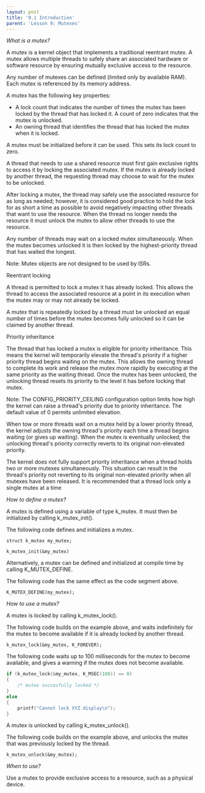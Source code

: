 ```yaml
---
layout: post
title: '9.1 Introduction'
parent: 'Lesson 9: Mutexes'
---
```


*What is a mutex?*

A mutex is a kernel object that implements a traditional reentrant mutex. A mutex allows multiple threads to safely share an associated hardware or software resource by ensuring mutually exclusive access to the resource.

Any number of mutexes can be defined (limited only by available RAM). Each mutex is referenced by its memory address.

A mutex has the following key properties:
- A lock count that indicates the number of times the mutex has been locked by the thread that has locked it. A count of zero indicates that the mutex is unlocked.
- An owning thread that identifies the thread that has locked the mutex when it is locked.

A mutex must be initialized before it can be used. This sets its lock count to zero.

A thread that needs to use a shared resource must first gain exclusive rights to access it by locking the associated mutex. If the mutex is already locked by another thread, the requesting thread may choose to wait for the mutex to be unlocked. 

After locking a mutex, the thread may safely use the associated resource for as long as needed; however, it is considered good practice to hold the lock for as short a time as possible to avoid negatively impacting other threads that want to use the resource. When the thread no longer needs the resource it must unlock the mutex to allow other threads to use the resource.

Any number of threads may wait on a locked mutex simultaneously. When the mutex becomes unlocked it is then locked by the highest-priority thread that has waited the longest.

Note: Mutex objects are not designed to be used by ISRs.

Reentrant locking

A thread is permitted to lock a mutex it has already locked. This allows the thread to access the associated resource at a point in its execution when the mutex may or may not already be locked.

A mutex that is repeatedly locked by a thread must be unlocked an equal number of times before the mutex becomes fully unlocked so it can be claimed by another thread.

Priority inheritance

The thread that has locked a mutex is eligible for priority inheritance. This means the kernel will temporarily elevate the thread's priority if a higher priority thread begins waiting on the mutex. This allows the owning thread to complete its work and release the mutex more rapidly by executing at the same priority as the waiting thread. Once the mutex has been unlocked, the unlocking thread resets its priority to the level it has before locking that mutex. 

Note: The CONFIG_PRIORITY_CEILING configuration option limits how high the kernel can raise a thread's priority due to priority inheritance. The default value of 0 permits unlimited elevation.

When tow or more threads wait on a mutex held by a lower priority thread, the kernel adjusts the owning thread's priority each time a thread begins waiting (or gives up waiting). When the mutex is eventually unlocked; the unlocking thread's priority correctly reverts to its original non-elevated priority. 

The kernel does not fully support priority inheritance when a thread holds two or more mutexes simultaneously. This situation can result in the thread's priority not reverting to its original non-elevated priority when all mutexes have been released. It is recommended that a thread lock only a single mutex at a time

*How to define a mutex?*

A mutex is defined using a variable of type k_mutex. It must then be initialized by calling k_mutex_init().

The following code defines and initializes a mutex.

```
struct k_mutex my_mutex;

k_mutex_init(&my_mutex)
```

Alternatively, a mutex can be defined and initialized at compile time by calling K_MUTEX_DEFINE.

The following code has the same effect as the code segment above.

```
K_MUTEX_DEFINE(my_mutex);
```

*How to use a mutex?*

A mutex is locked by calling k_mutex_lock().

The following code builds on the example above, and waits indefinitely for the mutex to become available if it is already locked by another thread.

```
k_mutex_lock(&my_mutex, K_FOREVER);
```

The following code waits up to 100 milliseconds for the mutex to become available, and gives a warning if the mutex does not become available.

```c
if (k_mutex_lock(&my_mutex, K_MSEC(100)) == 0)
{
    /* mutex succesfully locked */
}
else
{
    printf("Cannot lock XYZ display\n");
}
```

A mutex is unlocked by calling k_mutex_unlock().

The following code builds on the example above, and unlocks the mutex that was previously locked by the thread.

```
k_mutex_unlock(&my_mutex);
```

*When to use?*

Use a mutex to provide exclusive access to a resource, such as a physical device.